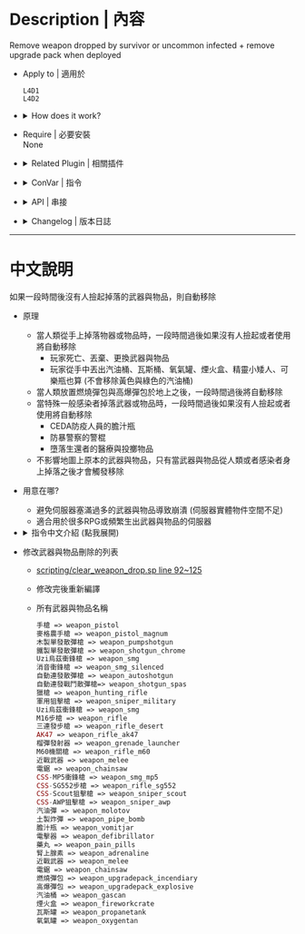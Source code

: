 # Description | 內容
Remove weapon dropped by survivor or uncommon infected + remove upgrade pack when deployed

* Apply to | 適用於
	```
	L4D1
	L4D2
	```

* <details><summary>How does it work?</summary>

	* When weapons/items dropped by survivor or by uncommon infected.
		* If no one pick up weapons or items, they will be removed after the certain time passed
		* Will not remove Scavenge Gascan/cola/gnome.
	* When surivior deployed upgrade packs on the gound.
		* They will be removed after the certain time passed
	* Modify weapon/item delete list
		* [scripting/clear_weapon_drop.sp line 92~125](scripting/clear_weapon_drop.sp#L92-L125)
</details>

* Require | 必要安裝
<br/>None

* <details><summary>Related Plugin | 相關插件</summary>

	1. [l4d_drop](https://github.com/fbef0102/L4D1_2-Plugins/tree/master/l4d_drop): Allows players to drop the weapon they are holding
		> 玩家可自行丟棄手中的武器
</details>

* <details><summary>ConVar | 指令</summary>

	* cfg/sourcemod/clear_weapon_drop.cfg
		```php
		// Time in seconds to remove weapon after dropped by survivor. (0=off)
		sm_drop_clear_survivor_weapon_time "60"

		// Time in seconds to remove weapon after dropped by uncommon infected. (0=off)
		sm_drop_clear_infected_weapon_time "180"

		// Time in seconds to remove upgrade pack after deployed on the ground. (0=off)
		sm_drop_clear_ground_upgrade_pack_time "60"

		// If 1, remove gnome after dropped by survivor.
		sm_drop_clear_survivor_weapon_gnome "0"

		// If 1, remove cola bottles after dropped by survivor.
		sm_drop_clear_survivor_weapon_cola_bottles "0"
		```
</details>

* <details><summary>API | 串接</summary>

	```c
	/**
	* @brief Remove weapon if no one picks up after a short time. (time depending on the convar you set)
	*
	* @param weapon        weapon index to be removed
	*
	* @return              nothing
	*/
	native void Timer_Delete_Weapon(int weapon);
	```
</details>

* <details><summary>Changelog | 版本日誌</summary>

	* v3.2 (2025-1-30)
		* Optimize code

	* v3.1 (2023-5-10)
		* Will not remove Scavenge Gascan.
		* Optimize code and improve performance

	* v3.0 (2023-1-28)
		* Remove weapon after dropped by uncommon infected.

	* v2.9
		* [AlliedModder Post](https://forums.alliedmods.net/showpost.php?p=2731634&postcount=19)
		* Remake Code
		* Remove gnome and cola
		* Create Native
		* Use EntIndexToEntRef and EntRefToEntIndex to remove entity safely
		* Remove upgrade pack after deployed on the ground

	* v1.7
		* [Original Plugin by AK978](https://forums.alliedmods.net/showthread.php?p=2638375)
</details>

- - - -
# 中文說明
如果一段時間後沒有人撿起掉落的武器與物品，則自動移除

* 原理
    * 當人類從手上掉落物器或物品時，一段時間過後如果沒有人撿起或者使用將自動移除
		* 玩家死亡、丟棄、更換武器與物品
		* 玩家從手中丟出汽油桶、瓦斯桶、氧氣罐、煙火盒、精靈小矮人、可樂瓶也算 (不會移除黃色與綠色的汽油桶)
	* 當人類放置燃燒彈包與高爆彈包於地上之後，一段時間過後將自動移除
    * 當特殊一般感染者掉落武器或物品時，一段時間過後如果沒有人撿起或者使用將自動移除
		* CEDA防疫人員的膽汁瓶
		* 防暴警察的警棍
		* 墮落生還者的醫療與投擲物品
	* 不影響地圖上原本的武器與物品，只有當武器與物品從人類或者感染者身上掉落之後才會觸發移除

* 用意在哪?
	* 避免伺服器塞滿過多的武器與物品導致崩潰 (伺服器實體物件空間不足)
    * 適合用於很多RPG或頻繁生出武器與物品的伺服器

* <details><summary>指令中文介紹 (點我展開)</summary>

	* cfg/sourcemod/clear_weapon_drop.cfg
		```php
		// 人類從手上掉落物器或物品時，一段時間過後如果沒有人撿起或者使用將自動移除 (0=不移除)
		sm_drop_clear_survivor_weapon_time "60"

		// 當特殊一般感染者掉落武器或物品時，一段時間過後如果沒有人撿起或者使用將自動移除 (0=不移除)
		sm_drop_clear_infected_weapon_time "180"

		// 人類放置燃燒彈包與高爆彈包於地上. X秒之後移除 (0=不移除)
		sm_drop_clear_ground_upgrade_pack_time "60"

		// 為1時，刪除掉落的精靈小矮人
		sm_drop_clear_survivor_weapon_gnome "0"

		// 為1時，刪除掉落的可樂瓶
		sm_drop_clear_survivor_weapon_cola_bottles "0"
		```
</details>

* 修改武器與物品刪除的列表
	* [scripting/clear_weapon_drop.sp line 92~125](scripting/clear_weapon_drop.sp#L92-L125)
	* 修改完後重新編譯

    * 所有武器與物品名稱
		```php
		手槍 => weapon_pistol
		麥格農手槍 => weapon_pistol_magnum
		木製單發散彈槍 => weapon_pumpshotgun
		鐵製單發散彈槍 => weapon_shotgun_chrome
		Uzi烏茲衝鋒槍 => weapon_smg
		消音衝鋒槍 => weapon_smg_silenced
		自動連發散彈槍 => weapon_autoshotgun
		自動連發戰鬥散彈槍=> weapon_shotgun_spas
		獵槍 => weapon_hunting_rifle
		軍用狙擊槍 => weapon_sniper_military
		Uzi烏茲衝鋒槍 => weapon_smg
		M16步槍 => weapon_rifle
		三連發步槍 => weapon_rifle_desert
		AK47 => weapon_rifle_ak47
		榴彈發射器 => weapon_grenade_launcher
		M60機關槍 => weapon_rifle_m60
		近戰武器 => weapon_melee
		電鋸 => weapon_chainsaw
		CSS-MP5衝鋒槍 => weapon_smg_mp5
		CSS-SG552步槍 => weapon_rifle_sg552
		CSS-Scout狙擊槍 => weapon_sniper_scout
		CSS-AWP狙擊槍 => weapon_sniper_awp
		汽油彈 => weapon_molotov
		土製炸彈 => weapon_pipe_bomb
		膽汁瓶 => weapon_vomitjar
		電擊器 => weapon_defibrillator
		藥丸 => weapon_pain_pills
		腎上腺素 => weapon_adrenaline
		近戰武器 => weapon_melee
		電鋸 => weapon_chainsaw
		燃燒彈包 => weapon_upgradepack_incendiary
		高爆彈包 => weapon_upgradepack_explosive
		汽油桶 => weapon_gascan
		煙火盒 => weapon_fireworkcrate
		瓦斯罐 => weapon_propanetank
		氧氣罐 => weapon_oxygentan
		```